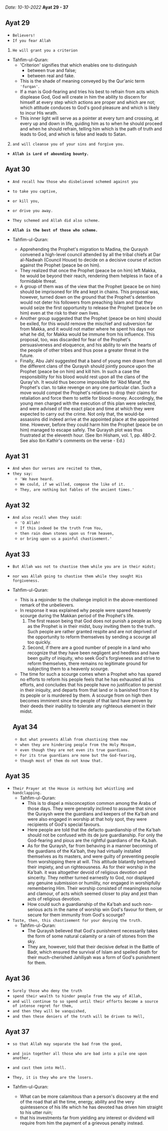 *Date: 10-10-2022*
**Ayat 29 - 37**

## Ayat 29

- `Believers!`
- `If you fear Allah`
1. `He will grant you a criterion` 
  - Tahfim-ul-Quran:
    - 'Criterion' signifies that which enables one to distinguish
      - between true and false;
      - between real and fake.
    - This is the shade of meaning conveyed by the Qur'anic term `'furqan'`.
    - If a man is God-fearing and tries his best to refrain from acts which displease God, God will create in him the ability to discern for himself at every step which actions are proper and which are not; which attitude conduces to God's good pleasure and which is likely to incur His wrath.
    - This inner light will serve as a pointer at every turn and crossing, at every up and down in life, guiding him as to when he should proceed and when he should refrain, telling him which is the path of truth and leads to God, and which is false and leads to Satan.
2.  `and will cleanse you of your sins and forgive you.`
-  **`Allah is Lord of abounding bounty.`**

## Ayat 30

- `And recall how those who disbelieved schemed against you`
- `to take you captive,`
- `or kill you,`
- `or drive you away.`
- `They schemed and Allah did also scheme.`
- **`Allah is the best of those who scheme.`**

- Tahfim-ul-Quran:
    - Apprehending the Prophet's migration to Madina, the Quraysh convened a high-level council attended by all the tribal chiefs at Dar al-Nadwah (Council House) to decide on a decisive course of action against the Prophet (peace be on him).
    - They realized that once the Prophet (peace be on him) left Makka, he would be beyond their reach, rendering them helpless in face of a formidable threat.
    - A group of them was of the view that the Prophet (peace be on him) should be imprisoned for life and kept in chains. This proposal was, however, turned down on the ground that the Prophet's detention would not deter his followers from preaching Islam and that they would seize the first opportunity to release the Prophet (peace be on him) even at the risk to their own lives.
    - Another group suggested that the Prophet (peace be on him) should be exiled, for this would remove the mischief and subversion far from Makka, and it would not matter where he spent his days nor what he did, for Makka would be immune from his influence. This proposal, too, was discarded for fear of the Prophet's persuasiveness and eloquence, and his ability to win the hearts of the people of other tribes and thus pose a greater threat in the future.
    - Finally, Abu Jahl suggested that a band of young men drawn from all the different clans of the Quraysh should jointly pounce upon the Prophet (peace be on him) and kill him. In such a case the responsibility for his blood would rest upon all the clans of the Quray'sh. It would thus become impossible for 'Abd Manaf, the Prophet's clan. to take revenge on any one particular clan. Such a move would compel the Prophet's relatives to drop their claims for retaliation and force them to settle for blood-money. Accordingly, the young men charged with the execution of this plan were selected, and were advised of the exact place and time at which they were expected to carry out the crime. Not only that, the would-be assassins did indeed arrive at the appointed place at the appointed time. However, before they could harm him the Prophet (peace be on him) managed to escape safely. The Quraysh plot was thus frustrated at the eleventh hour. (See Ibn Hisham, vol. 1, pp. 480-2. See also Ibn Kathir's comments on the verse - Ed.)

## Ayat 31

- `And when Our verses are recited to them,`
- `they say:`
  - `'We have heard.`
  - `We could, if we willed, compose the like of it.`
  - `They, are nothing but fables of the ancient times.'`

## Ayat 32

- `And also recall when they said:`
  - `'O Allah!`
  - `If this indeed be the truth from You,`
  - `then rain down stones upon us from heaven,`
  - `or bring upon us a painful chastisement.'`

## Ayat 33

- `But Allah was not to chastise them while you are in their midst;`
- `nor was Allah going to chastise them while they sought His forgiveness.`
  
- Tahfim-ul-Quran:
  - This is a rejoinder to the challenge implicit in the above-mentioned remark of the unbelievers.
  - In response it was explained why people were spared heavenly scourge during the Makkan period of the Prophet's life.
    1. The first reason being that God does not punish a people as long as the Prophet is in their midst, busy inviting them to the truth. Such people are rather granted respite and are not deprived of the opportunity to reform themselves by sending a scourge all too quickly.
    2. Second, if there are a good number of people in a land who recognize that they have been negligent and heedless and have been guilty of iniquity, who seek God's forgiveness and strive to reform themselves, there remains no legitimate ground for subjecting them to a heavenly scourge.
  - The time for such a scourge comes when a Prophet who has spared no efforts to reform his people feels that he has exhausted all his efforts, and concludes that his people have no justification to persist in their iniquity, and departs from that land or is banished from it by its people or is murdered by them. A scourge from on high then becomes imminent since the people of that land have proven by their deeds their inability to tolerate any righteous element in their midst.

  ## Ayat 34

  - `But what prevents Allah from chastising them now`
  - `when they are hindering people from the Holy Mosque,`
  - `even though they are not even its true guardians.`
  - `For its true guardians are none but the God-fearing,`
  - `though most of them do not know that.`

## Ayat 35

- `Their Prayer at the House is nothing but whistling and handclapping.`
  - Tahfim-ul-Quran:
    - This is to dispel a misconception common among the Arabs of those days. They were generally inclined to assume that since the Quraysh were the guardians and keepers of the Ka'bah and were also engaged in worship at that holy spot, they were recipients of God's special favours.
    - Here people are told that the defacto guardianship of the Ka'bah should not be confused with its de jure guardianship. For only the God-fearing and pious are the rightful guardians of the Ka,bah.
    - As for the Quraysh, far from behaving in a manner becoming of the guardians of the Ka'bah, they had virtually installed themselves as its masters, and were guilty of preventing people from worshipping there at will. This attitude blatantly betrayed their impiety, and un righteousness. As for their worship in the Ka'bah. it was altogether devoid of religious devotion and sincerity. They neither turned earnestly to God, nor displayed any genuine submission or humility, nor engaged in worshipfully remembering Him. Their worship consisted of meaningless noise and clamour, of acts which seemed closer to play and jest than acts of religious devotion.
    - How could such a guardianship of the Ka'bah and such non-serious acts in the name of worship win God's favour for them, or secure for them immunity from God's scourge?
- `Taste, then, this chastisement for your denying the truth.`
  - Tahfim-ul-Quran:
    - The Quraysh believed that God's punishment necessarily takes the form of some natural calamity or a rain of stones from the sky.
    - They are, however, told that their decisive defeat in the Battle of Badr, which ensured the survival of Islam and spelled death for their much-cherished Jahiliyah was a form of God's punishment for them.

## Ayat 36

- `Surely those who deny the truth`
- `spend their wealth to hinder people from the way of Allah,`
- `and will continue to so spend until their efforts become a source of intense regret for them,`
- `and then they will be vanquished,`
- `and then these deniers of the truth will be driven to Hell,`

## Ayat 37

- `so that Allah may separate the bad from the good,`
- `and join together all those who are bad into a pile one upon another,`
- `and cast them into Hell.`
- `They, it is they who are the losers.`

- Tahfim-ul-Quran:
  - What can be more calamitous than a person's discovery at the end of the road that all the time, energy, ability and the very quintessence of his life which he has devoted has driven him straight to his utter ruin;
  - that his investments far from yielding any interest or dividend will require from him the payment of a grievous penalty instead.